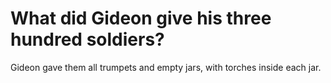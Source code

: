 # What did Gideon give his three hundred soldiers?

Gideon gave them all trumpets and empty jars, with torches inside each jar.
